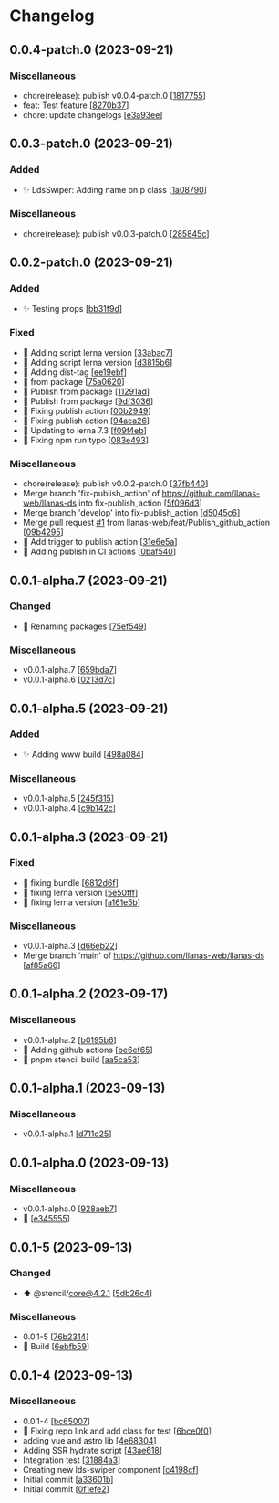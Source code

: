 # Changelog

<a name="0.0.4-patch.0"></a>
## 0.0.4-patch.0 (2023-09-21)

### Miscellaneous

-  chore(release): publish v0.0.4-patch.0 [[1817755](https://github.com/llanas-web/llanas-ds/commit/18177551c92ea75a8b2efdeca04a8275eb85ff41)]
-  feat: Test feature [[8270b37](https://github.com/llanas-web/llanas-ds/commit/8270b3743cef726f0f467f62497201a1f2db869c)]
-  chore: update changelogs [[e3a93ee](https://github.com/llanas-web/llanas-ds/commit/e3a93eef798cb47aebabcd19afa93525a9b44d57)]


<a name="0.0.3-patch.0"></a>
## 0.0.3-patch.0 (2023-09-21)

### Added

- ✨ LdsSwiper: Adding name on p class [[1a08790](https://github.com/llanas-web/llanas-ds/commit/1a087903c04a03ababc7ceafc525e56dffbd58de)]

### Miscellaneous

-  chore(release): publish v0.0.3-patch.0 [[285845c](https://github.com/llanas-web/llanas-ds/commit/285845c45696d82423469b4fab03d23b3acd323f)]


<a name="0.0.2-patch.0"></a>
## 0.0.2-patch.0 (2023-09-21)

### Added

- ✨ Testing props [[bb31f9d](https://github.com/llanas-web/llanas-ds/commit/bb31f9daf082dbea6c0644ab9d261a369c899f06)]

### Fixed

- 💚 Adding script lerna version [[33abac7](https://github.com/llanas-web/llanas-ds/commit/33abac7c06ac7f8a6a2d6cddbbea2dd225b15a51)]
- 💚 Adding script lerna version [[d3815b6](https://github.com/llanas-web/llanas-ds/commit/d3815b668860a81103a998964e38ac18a1977c22)]
- 💚 Adding dist-tag [[ee19ebf](https://github.com/llanas-web/llanas-ds/commit/ee19ebf01380ab3e4341b2d0078704ed0f3bf103)]
- 💚 from package [[75a0620](https://github.com/llanas-web/llanas-ds/commit/75a0620e882d0fdf2a5060df37f0976a7ca294bb)]
- 💚 Publish from package [[11291ad](https://github.com/llanas-web/llanas-ds/commit/11291ad9c1a154558055bd8df5966c56d855b737)]
- 💚 Publish from package [[9df3036](https://github.com/llanas-web/llanas-ds/commit/9df3036f591b5dcf7f9f70d56fdea3d3ad59b99c)]
- 💚 Fixing publish action [[00b2949](https://github.com/llanas-web/llanas-ds/commit/00b2949f1c4e856806d1bae62d3f5943cd390876)]
- 💚 Fixing publish action [[94aca26](https://github.com/llanas-web/llanas-ds/commit/94aca26cbe234be4255be1b4634020b884471635)]
- 💚 Updating to lerna 7.3 [[f09f4eb](https://github.com/llanas-web/llanas-ds/commit/f09f4eb0ff5b6e62aa6317c61ad90337a4cda138)]
- 💚 Fixing npm run typo [[083e493](https://github.com/llanas-web/llanas-ds/commit/083e49372d009d8f96261825366f4af723f4a221)]

### Miscellaneous

-  chore(release): publish v0.0.2-patch.0 [[37fb440](https://github.com/llanas-web/llanas-ds/commit/37fb4404a090fd3dc7aeb7bce07ff746d2438fa6)]
-  Merge branch &#x27;fix-publish_action&#x27; of https://github.com/llanas-web/llanas-ds into fix-publish_action [[5f096d3](https://github.com/llanas-web/llanas-ds/commit/5f096d3ed7adb6cea7145de7d2574c31203d6459)]
-  Merge branch &#x27;develop&#x27; into fix-publish_action [[d5045c6](https://github.com/llanas-web/llanas-ds/commit/d5045c6a210eae7b5db2b5598a42e183cb34f4dd)]
-  Merge pull request [#1](https://github.com/llanas-web/llanas-ds/issues/1) from llanas-web/feat/Publish_github_action [[09b4295](https://github.com/llanas-web/llanas-ds/commit/09b4295a8742d9fca00569167cabdc2544d1dec9)]
-  👷 Add trigger to publish action [[31e6e5a](https://github.com/llanas-web/llanas-ds/commit/31e6e5a7c5d5d98b117bfb4296c141ede8a6bdd0)]
-  👷 Adding publish in CI actions [[0baf540](https://github.com/llanas-web/llanas-ds/commit/0baf540607869a88b15dbf9a58439ff26e20ba04)]


<a name="0.0.1-alpha.7"></a>
## 0.0.1-alpha.7 (2023-09-21)

### Changed

- 🚚 Renaming packages [[75ef549](https://github.com/llanas-web/llanas-ds/commit/75ef54912dfc71a5cd0f50066724ac87a58aaac0)]

### Miscellaneous

-  v0.0.1-alpha.7 [[659bda7](https://github.com/llanas-web/llanas-ds/commit/659bda7f3ea5f2a9db570dcc72492d2ab7917814)]
-  v0.0.1-alpha.6 [[0213d7c](https://github.com/llanas-web/llanas-ds/commit/0213d7c077cf140585afa6f21903e5a4871504f8)]


<a name="0.0.1-alpha.5"></a>
## 0.0.1-alpha.5 (2023-09-21)

### Added

- ✨ Adding www build [[498a084](https://github.com/llanas-web/llanas-ds/commit/498a0842e9e40fb9563bc7dc0fc55d2fb1c5722e)]

### Miscellaneous

-  v0.0.1-alpha.5 [[245f315](https://github.com/llanas-web/llanas-ds/commit/245f3150a3b50f8b0405f01b828c5e4dd8bec30c)]
-  v0.0.1-alpha.4 [[c9b142c](https://github.com/llanas-web/llanas-ds/commit/c9b142cc1f7a13ccea09d80e0bde8e3ca5f3e22b)]


<a name="0.0.1-alpha.3"></a>
## 0.0.1-alpha.3 (2023-09-21)

### Fixed

- 🐛 fixing bundle [[6812d6f](https://github.com/llanas-web/llanas-ds/commit/6812d6f8bca09da4b72a84342540b401eeb65b3e)]
- 💚 fixing lerna version [[5e50fff](https://github.com/llanas-web/llanas-ds/commit/5e50fff41cc4610163d3f93e4e752a379fc12355)]
- 💚 fixing lerna version [[a161e5b](https://github.com/llanas-web/llanas-ds/commit/a161e5b8eb27989f71541cda16421ab4f7db7750)]

### Miscellaneous

-  v0.0.1-alpha.3 [[d66eb22](https://github.com/llanas-web/llanas-ds/commit/d66eb22c2e6fa018591d229d6628de6465d10464)]
-  Merge branch &#x27;main&#x27; of https://github.com/llanas-web/llanas-ds [[af85a66](https://github.com/llanas-web/llanas-ds/commit/af85a664b6d4e5abd4b37c46561fe763afa4e5e2)]


<a name="0.0.1-alpha.2"></a>
## 0.0.1-alpha.2 (2023-09-17)

### Miscellaneous

-  v0.0.1-alpha.2 [[b0195b6](https://github.com/llanas-web/llanas-ds/commit/b0195b6bfe04d95e0d8d7a6457f88dc2dd0f585f)]
-  👷 Adding github actions [[be6ef65](https://github.com/llanas-web/llanas-ds/commit/be6ef650a54c065c0f2f0ba87c55f2e379c173fe)]
-  👷 pnpm stencil build [[aa5ca53](https://github.com/llanas-web/llanas-ds/commit/aa5ca53168d6a9fb3c202f4a07914e539b56454b)]


<a name="0.0.1-alpha.1"></a>
## 0.0.1-alpha.1 (2023-09-13)

### Miscellaneous

-  v0.0.1-alpha.1 [[d711d25](https://github.com/llanas-web/llanas-ds/commit/d711d25a14384de3c2d7178b5ff0a48b01fca4c9)]


<a name="0.0.1-alpha.0"></a>
## 0.0.1-alpha.0 (2023-09-13)

### Miscellaneous

-  v0.0.1-alpha.0 [[928aeb7](https://github.com/llanas-web/llanas-ds/commit/928aeb7f64744350f82eeb6d49efec39cc685d6f)]
- 🚧  [[e345555](https://github.com/llanas-web/llanas-ds/commit/e3455559421732bc439d11a29e300b8003396a5d)]


<a name="0.0.1-5"></a>
## 0.0.1-5 (2023-09-13)

### Changed

- ⬆️ @stencil/core@4.2.1 [[5db26c4](https://github.com/llanas-web/llanas-ds/commit/5db26c448b5c7f09bb88e2c35893d325c195ab16)]

### Miscellaneous

-  0.0.1-5 [[76b2314](https://github.com/llanas-web/llanas-ds/commit/76b2314404f71ec985b6389e8064d1004cb031ac)]
-  👷 Build [[6ebfb59](https://github.com/llanas-web/llanas-ds/commit/6ebfb59989a80e86446a0da83938af266512bae4)]


<a name="0.0.1-4"></a>
## 0.0.1-4 (2023-09-13)

### Miscellaneous

-  0.0.1-4 [[bc65007](https://github.com/llanas-web/llanas-ds/commit/bc65007c7a6a5f989b17f70b8880ef1e73970fd1)]
- 🚧 Fixing repo link and add class for test [[6bce0f0](https://github.com/llanas-web/llanas-ds/commit/6bce0f0859a7077b0d7cd066a1023689e2abce34)]
-  adding vue and astro lib [[4e68304](https://github.com/llanas-web/llanas-ds/commit/4e68304e20bdb7ca76c48c10911c3437dd9b8053)]
-  Adding SSR hydrate script [[43ae618](https://github.com/llanas-web/llanas-ds/commit/43ae618bf1960899f1842522321395cbf2aada9a)]
-  Integration test [[31884a3](https://github.com/llanas-web/llanas-ds/commit/31884a3309b939b11a7036425fc1eb696fa3c4b9)]
-  Creating new lds-swiper component [[c4198cf](https://github.com/llanas-web/llanas-ds/commit/c4198cf9f2b3bbbaed94fc8633306e00b16f3f2d)]
-  Initial commit [[a33601b](https://github.com/llanas-web/llanas-ds/commit/a33601b2c1679fee94eaf2da32452b13b4e2e6b3)]
-  Initial commit [[0f1efe2](https://github.com/llanas-web/llanas-ds/commit/0f1efe24a9b0361ac931fd3f50bc3a622a31d4e9)]


